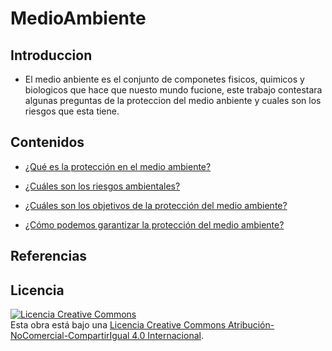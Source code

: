 # MedioAmbiente

## Introduccion

- El medio anbiente es el conjunto de componetes fisicos, quimicos y biologicos que hace que nuesto mundo fucione, este trabajo contestara algunas preguntas de la proteccion del medio anbiente y cuales son los riesgos que esta tiene.

## Contenidos

- [¿Qué es la protección en el medio ambiente?](Preguntas/Proteccion.md)

- [¿Cuáles son los riesgos ambientales?]()

- [¿Cuáles son los objetivos de la protección del medio ambiente?]()

- [¿Cómo podemos garantizar la protección del medio ambiente?]()

## Referencias

## Licencia
<a rel="license" href="http://creativecommons.org/licenses/by-nc-sa/4.0/"><img alt="Licencia Creative Commons" style="border-width:0" src="https://i.creativecommons.org/l/by-nc-sa/4.0/88x31.png" /></a><br />Esta obra está bajo una <a rel="license" href="http://creativecommons.org/licenses/by-nc-sa/4.0/">Licencia Creative Commons Atribución-NoComercial-CompartirIgual 4.0 Internacional</a>.
